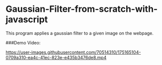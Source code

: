 # Gaussian-Filter-from-scratch-with-javascript

This program applies a gaussian filter to a given image on the webpage.

###Demo Video:

https://user-images.githubusercontent.com/70514310/175165104-0709a310-ea4c-41ec-823e-e435b3476de8.mp4

